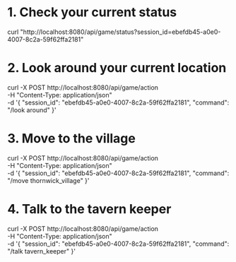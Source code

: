 # 1. Check your current status
curl "http://localhost:8080/api/game/status?session_id=ebefdb45-a0e0-4007-8c2a-59f62ffa2181"

# 2. Look around your current location
curl -X POST http://localhost:8080/api/game/action \
  -H "Content-Type: application/json" \
  -d '{
    "session_id": "ebefdb45-a0e0-4007-8c2a-59f62ffa2181",
    "command": "/look around"
  }'

# 3. Move to the village
curl -X POST http://localhost:8080/api/game/action \
  -H "Content-Type: application/json" \
  -d '{
    "session_id": "ebefdb45-a0e0-4007-8c2a-59f62ffa2181",
    "command": "/move thornwick_village"
  }'

# 4. Talk to the tavern keeper
curl -X POST http://localhost:8080/api/game/action \
  -H "Content-Type: application/json" \
  -d '{
    "session_id": "ebefdb45-a0e0-4007-8c2a-59f62ffa2181",
    "command": "/talk tavern_keeper"
  }'